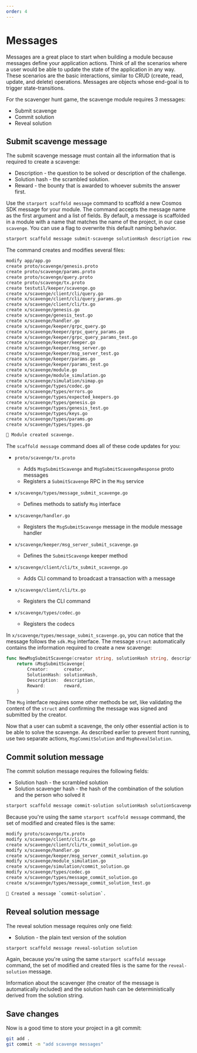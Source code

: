 ```yaml
---
order: 4
---
```


# Messages

Messages are a great place to start when building a module because messages define your application actions. Think of all the scenarios where a user would be able to update the state of the application in any way. These scenarios are the basic interactions, similar to CRUD (create, read, update, and delete) operations. Messages are objects whose end-goal is to trigger state-transitions.

For the scavenger hunt game, the scavenge module requires 3 messages:

* Submit scavenge
* Commit solution
* Reveal solution

## Submit scavenge message

The submit scavenge message must contain all the information that is required to create a scavenge:

* Description - the question to be solved or description of the challenge.
* Solution hash - the scrambled solution.
* Reward - the bounty that is awarded to whoever submits the answer first.

Use the `starport scaffold message` command to scaffold a new Cosmos SDK message for your module. The command accepts the message name as the first argument and a list of fields. By default, a message is scaffolded in a module with a name that matches the name of the project, in our case `scavenge`. You can use a flag to overwrite this default naming behavior.

```bash
starport scaffold message submit-scavenge solutionHash description reward
```

The command creates and modifies several files:

```bash
modify app/app.go
create proto/scavenge/genesis.proto
create proto/scavenge/params.proto
create proto/scavenge/query.proto
create proto/scavenge/tx.proto
create testutil/keeper/scavenge.go
create x/scavenge/client/cli/query.go
create x/scavenge/client/cli/query_params.go
create x/scavenge/client/cli/tx.go
create x/scavenge/genesis.go
create x/scavenge/genesis_test.go
create x/scavenge/handler.go
create x/scavenge/keeper/grpc_query.go
create x/scavenge/keeper/grpc_query_params.go
create x/scavenge/keeper/grpc_query_params_test.go
create x/scavenge/keeper/keeper.go
create x/scavenge/keeper/msg_server.go
create x/scavenge/keeper/msg_server_test.go
create x/scavenge/keeper/params.go
create x/scavenge/keeper/params_test.go
create x/scavenge/module.go
create x/scavenge/module_simulation.go
create x/scavenge/simulation/simap.go
create x/scavenge/types/codec.go
create x/scavenge/types/errors.go
create x/scavenge/types/expected_keepers.go
create x/scavenge/types/genesis.go
create x/scavenge/types/genesis_test.go
create x/scavenge/types/keys.go
create x/scavenge/types/params.go
create x/scavenge/types/types.go

🎉 Module created scavenge.
```

The `scaffold message` command does all of these code updates for you:

* `proto/scavenge/tx.proto`

  * Adds `MsgSubmitScavenge` and `MsgSubmitScavengeResponse` proto messages
  * Registers a `SubmitScavenge` RPC in the `Msg` service

* `x/scavenge/types/message_submit_scavenge.go`

  * Defines methods to satisfy `Msg` interface

* `x/scavenge/handler.go`

  * Registers the `MsgSubmitScavenge` message in the module message handler

* `x/scavenge/keeper/msg_server_submit_scavenge.go`

  * Defines the `SubmitScavenge` keeper method

* `x/scavenge/client/cli/tx_submit_scavenge.go`

  * Adds CLI command to broadcast a transaction with a message

* `x/scavenge/client/cli/tx.go`

  * Registers the CLI command

* `x/scavenge/types/codec.go`

  * Registers the codecs

In `x/scavenge/types/message_submit_scavenge.go`, you can notice that the message follows the `sdk.Msg` interface. The message `struct` automatically contains the information required to create a new scavenge:

```go
func NewMsgSubmitScavenge(creator string, solutionHash string, description string, reward string) *MsgSubmitScavenge {
	return &MsgSubmitScavenge{
		Creator:      creator,
		SolutionHash: solutionHash,
		Description:  description,
		Reward:       reward,
	}
```

The `Msg` interface requires some other methods be set, like validating the content of the `struct` and confirming the message was signed and submitted by the creator.

Now that a user can submit a scavenge, the only other essential action is to be able to solve the scavenge. As described earlier to prevent front running, use two separate actions, `MsgCommitSolution` and `MsgRevealSolution`.

## Commit solution message

The commit solution message requires the following fields:

* Solution hash - the scrambled solution
* Solution scavenger hash - the hash of the combination of the solution and the person who solved it

```bash
starport scaffold message commit-solution solutionHash solutionScavengerHash
```

Because you're using the same `starport scaffold message` command, the set of modified and created files is the same:

```bash
modify proto/scavenge/tx.proto
modify x/scavenge/client/cli/tx.go
create x/scavenge/client/cli/tx_commit_solution.go
modify x/scavenge/handler.go
create x/scavenge/keeper/msg_server_commit_solution.go
modify x/scavenge/module_simulation.go
create x/scavenge/simulation/commit_solution.go
modify x/scavenge/types/codec.go
create x/scavenge/types/message_commit_solution.go
create x/scavenge/types/message_commit_solution_test.go

🎉 Created a message `commit-solution`.
```

## Reveal solution message

The reveal solution message requires only one field:

* Solution - the plain text version of the solution

```bash
starport scaffold message reveal-solution solution
```

Again, because you're using the same `starport scaffold message` command, the set of modified and created files is the same for the `reveal-solution` message.

Information about the scavenger (the creator of the message is automatically included) and the solution hash can be deterministically derived from the solution string.

## Save changes

Now is a good time to store your project in a git commit:

```bash
git add .
git commit -m "add scavenge messages"
```

